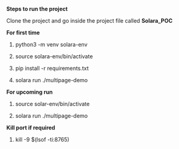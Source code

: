 **Steps to run the project**

Clone the project and go inside the project file called **Solara_POC**

**For first time**

1. python3 -m venv solara-env

2. source solara-env/bin/activate

3. pip install -r requirements.txt

4. solara run ./multipage-demo




**For upcoming run**

1. source solar-env/bin/activate

2. solara run ./multipage-demo




**Kill port if required**

1. kill -9 $(lsof -ti:8765)
